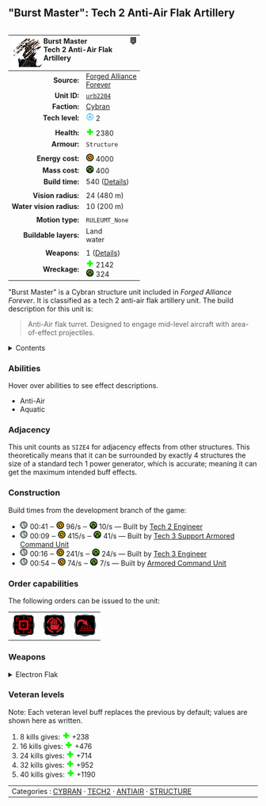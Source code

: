 "Burst Master": Tech 2 Anti-Air Flak Artillery
----
<table align="right">
    <thead>
        <tr>
            <th align="left" colspan="2">
                <img align="left" src="icons/units/URB2204_icon.png" title="Burst Master unit icon" /><img align="right" src="icons/strategicicons/icon_structure2_antiair_rest.png" title="icon_structure2_antiair" />Burst Master<br />Tech 2 Anti-Air Flak Artillery
            </th>
        </tr>
    </thead>
    <tbody>
        <tr>
            <td align="right"><strong>Source:</strong></td>
            <td><a href="Forged Alliance Forever">Forged Alliance<br />Forever</a></td>
        </tr>
        <tr>
            <td align="right"><strong>Unit ID:</strong></td>
            <td><a href="https://github.com/FAForever/fa/D:/faf-development/fa/units/URB2204/URB2204_unit.bp"><code>urb2204</code></a></td>
        </tr>
        <tr>
            <td align="right"><strong>Faction:</strong></td>
            <td><a href="_categories.CYBRAN">Cybran</a></td>
        </tr>
        <tr>
            <td align="right"><strong>Tech level:</strong></td>
            <td><img src="icons/T2.png" title="Tech 2" /> 2</td>
        </tr>
        <tr><td align="center" colspan="2"></td></tr>
        <tr>
            <td align="right"><strong>Health:</strong></td>
            <td><img src="icons/health.png" title="Health" /> 2380</td>
        </tr>
        <tr>
            <td align="right"><strong>Armour:</strong></td>
            <td><code>Structure</code></td>
        </tr>
        <tr><td align="center" colspan="2"></td></tr>
        <tr>
            <td align="right"><strong>Energy cost:</strong></td>
            <td><img src="icons/energy.png" title="Energy" /> 4000</td>
        </tr>
        <tr>
            <td align="right"><strong>Mass cost:</strong></td>
            <td><img src="icons/mass.png" title="Mass" /> 400</td>
        </tr>
        <tr>
            <td align="right"><strong>Build time:</strong></td>
            <td>540 (<a href="#construction">Details</a>)</td>
        </tr>
        <tr><td align="center" colspan="2"></td></tr>
        <tr>
            <td align="right"><strong>Vision radius:</strong></td>
            <td> <span title="0.48 km, 0.30 mi">24 (480 m)</span></td>
        </tr>
        <tr>
            <td align="right"><strong>Water vision radius:</strong></td>
            <td> <span title="0.20 km, 0.12 mi">10 (200 m)</span></td>
        </tr>
        <tr><td align="center" colspan="2"></td></tr>
        <tr>
            <td align="right"><strong>Motion type:</strong></td>
            <td><code>RULEUMT_None</code></td>
        </tr>
        <tr>
            <td align="right"><strong>Buildable layers:</strong></td>
            <td>Land<br />water</td>
        </tr>
        <tr><td align="center" colspan="2"></td></tr>
        <tr>
            <td align="right"><strong>Weapons:</strong></td>
            <td>1 (<a href="#weapons">Details</a>)</td>
        </tr>
        <tr>
            <td align="right"><strong>Wreckage:</strong></td>
            <td><img src="icons/health.png" title="Health" /> 2142<br /><img src="icons/mass.png" title="Mass" /> 324</td>
        </tr>
    </tbody>
</table>

"Burst Master" is a Cybran structure unit included in *Forged Alliance Forever*.
It is classified as a tech 2 anti-air flak artillery unit.
The build description for this unit is:

<blockquote>Anti-Air flak turret. Designed to engage mid-level aircraft with area-of-effect projectiles.</blockquote>

<details>
<summary>Contents</summary>

1. – <a href="#abilities">Abilities</a>
2. – <a href="#adjacency">Adjacency</a>
3. – <a href="#construction">Construction</a>
4. – <a href="#order-capabilities">Order capabilities</a>
5. – <a href="#weapons">Weapons</a>
6. – <a href="#veteran-levels">Veteran levels</a>
</details>

### Abilities
Hover over abilities to see effect descriptions.

* <span title="Can shoot aircraft, including high-altitude air">Anti-Air</span>
* <span title="Buildable on land and on or in water">Aquatic</span>

### Adjacency
This unit counts as `SIZE4` for adjacency effects from other structures. This theoretically means that it can be surrounded by exactly 4 structures the size of a standard tech 1 power generator, which is accurate; meaning it can get the maximum intended buff effects. 

### Construction
Build times from the development branch of the game:
* <img src="icons/time.png" title="Time" /> 00:41 ‒ <img src="icons/energy.png" title="Energy" /> 96/s ‒ <img src="icons/mass.png" title="Mass" /> 10/s — Built by <a href="URL0208">Tech 2 Engineer</a>
* <img src="icons/time.png" title="Time" /> 00:09 ‒ <img src="icons/energy.png" title="Energy" /> 415/s ‒ <img src="icons/mass.png" title="Mass" /> 41/s — Built by <a href="URL0301">Tech 3 Support Armored Command Unit</a>
* <img src="icons/time.png" title="Time" /> 00:16 ‒ <img src="icons/energy.png" title="Energy" /> 241/s ‒ <img src="icons/mass.png" title="Mass" /> 24/s — Built by <a href="URL0309">Tech 3 Engineer</a>
* <img src="icons/time.png" title="Time" /> 00:54 ‒ <img src="icons/energy.png" title="Energy" /> 74/s ‒ <img src="icons/mass.png" title="Mass" /> 7/s — Built by <a href="URL0001">Armored Command Unit</a>

### Order capabilities
The following orders can be issued to the unit:
<table>
<td><img float="left" src="icons/orders/attack.png" title="Attack
Left click for attack order. Right click to toggle target priorities for sniping." /></td>
<td><img float="left" src="icons/orders/stop.png" title="Stop" /></td>
<td><img float="left" src="icons/orders/stand-ground.png" title="Fire State" /></td>
</table>

### Weapons
<details>
<summary>Electron Flak</summary>
<p>
    <table>
        <tr>
            <td align="right"><strong>Target type:</strong></td>
            <td><code>RULEWTT_Unit</code><br />(Anti-Air)</td>
        </tr>
        <tr>
            <td align="right"><strong>Projectile:</strong></td>
            <td><a href="Projectiles#caa-burst-cloud-01"><code>CAABurstCloud01</code></a></td>
        </tr>
        <tr>
            <td align="right"><strong>DPS estimate:</strong></td>
            <td>152 <span title="Note: This only counts listed stats.">(<u>?</u>)</span></td>
        </tr>
        <tr>
            <td align="right"><strong>Damage:</strong></td>
            <td>38 <span title="Note: This doesn't count some scripted effects.">(<u>?</u>)</span></td>
        </tr>
        <tr>
            <td align="right"><strong>Damage radius:</strong></td>
            <td> <span title="0.10 km, 0.06 mi">5 (100 m)</span></td>
        </tr>
        <tr>
            <td align="right"><strong>Damage instances:</strong></td>
            <td>2 projectiles</td>
        </tr>
        <tr>
            <td align="right"><strong>Damage type:</strong></td>
            <td><code>Normal</code></td>
        </tr>
        <tr>
            <td align="right"><strong>Max range:</strong></td>
            <td> <span title="880 m, 0.55 mi">44 (0.88 km)</span></td>
        </tr>
        <tr>
            <td align="right"><strong>Firing cycle:</strong></td>
            <td>Once every 0.5s <span title="Note: This doesn't count additional delays such as charging, reloading, and others.">(<u>?</u>)</span></td>
        </tr>
    </table>
</p>
</details>


### Veteran levels
Note: Each veteran level buff replaces the previous by default; values are shown here as written.

1. 8 kills gives: <img src="icons/health.png" title="Health" /> +238
2. 16 kills gives: <img src="icons/health.png" title="Health" /> +476
3. 24 kills gives: <img src="icons/health.png" title="Health" /> +714
4. 32 kills gives: <img src="icons/health.png" title="Health" /> +952
5. 40 kills gives: <img src="icons/health.png" title="Health" /> +1190

<table align="center">
<td width="1215px">Categories : 
<a href="_categories.CYBRAN">CYBRAN</a> · 
<a href="_categories.TECH2">TECH2</a> · 
<a href="_categories.ANTIAIR">ANTIAIR</a> · 
<a href="_categories.STRUCTURE">STRUCTURE</a></td>
</table>
